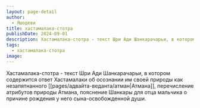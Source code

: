 ```yaml
---
layout: page-detail
author:
  - Яшодеви
title: хастамалака-стотра
publishDate: 2024-09-01
description: Хастамалака-стотра - текст Шри Ади Шанкарачарьи, в котором содержится ответ Хастамалаки об осознании им своей природы как незапятнанного Атмана, перечисление атрибутов природы Атмана, пояснение Шанкары для отца мальчика о причине рождения у него сына-освобожденной души.
tags:
  - хастамалака-стотра
image:
---
```

Хастамалака-стотра - текст Шри Ади Шанкарачарьи, в котором содержится ответ Хастамалаки об осознании им своей природы как незапятнанного [[pages/адвайта-веданта/атман|Атмана]], перечисление атрибутов природы Атмана, пояснение Шанкары для отца мальчика о причине рождения у него сына-освобожденной души.

